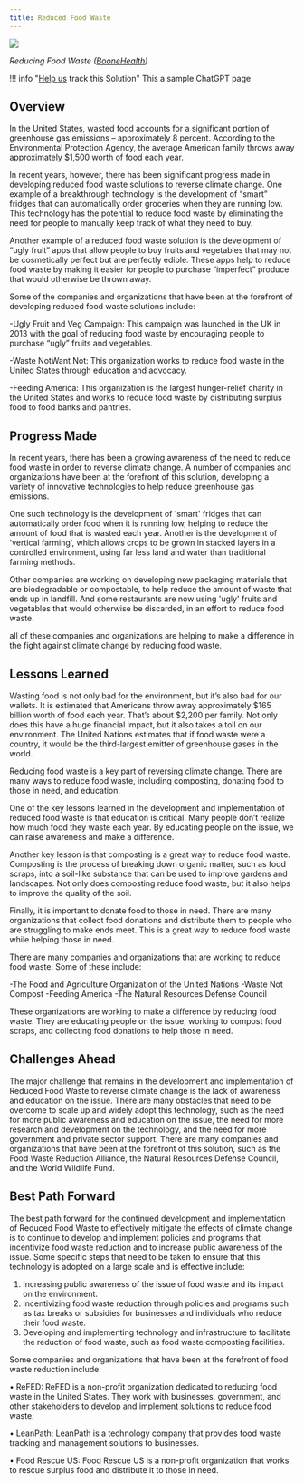 ```yaml
---
title: Reduced Food Waste
---
```

![](/img/reduced-food-waste.png)

*Reducing Food Waste ([BooneHealth](https://boone.health/2022/10/19/reducing-food-waste/))*

!!! info "[Help us](../../contribute) track this Solution"
    This a sample ChatGPT page

## Overview

In the United States, wasted food accounts for a significant portion of greenhouse gas emissions – approximately 8 percent. According to the Environmental Protection Agency, the average American family throws away approximately $1,500 worth of food each year.

In recent years, however, there has been significant progress made in developing reduced food waste solutions to reverse climate change. One example of a breakthrough technology is the development of “smart” fridges that can automatically order groceries when they are running low. This technology has the potential to reduce food waste by eliminating the need for people to manually keep track of what they need to buy.

Another example of a reduced food waste solution is the development of “ugly fruit” apps that allow people to buy fruits and vegetables that may not be cosmetically perfect but are perfectly edible. These apps help to reduce food waste by making it easier for people to purchase “imperfect” produce that would otherwise be thrown away.

Some of the companies and organizations that have been at the forefront of developing reduced food waste solutions include:

\-Ugly Fruit and Veg Campaign: This campaign was launched in the UK in 2013 with the goal of reducing food waste by encouraging people to purchase “ugly” fruits and vegetables.

\-Waste NotWant Not: This organization works to reduce food waste in the United States through education and advocacy.

\-Feeding America: This organization is the largest hunger-relief charity in the United States and works to reduce food waste by distributing surplus food to food banks and pantries.

## Progress Made

In recent years, there has been a growing awareness of the need to reduce food waste in order to reverse climate change. A number of companies and organizations have been at the forefront of this solution, developing a variety of innovative technologies to help reduce greenhouse gas emissions.

One such technology is the development of 'smart' fridges that can automatically order food when it is running low, helping to reduce the amount of food that is wasted each year. Another is the development of 'vertical farming', which allows crops to be grown in stacked layers in a controlled environment, using far less land and water than traditional farming methods.

Other companies are working on developing new packaging materials that are biodegradable or compostable, to help reduce the amount of waste that ends up in landfill. And some restaurants are now using 'ugly' fruits and vegetables that would otherwise be discarded, in an effort to reduce food waste.

 all of these companies and organizations are helping to make a difference in the fight against climate change by reducing food waste.

## Lessons Learned

Wasting food is not only bad for the environment, but it’s also bad for our wallets. It is estimated that Americans throw away approximately $165 billion worth of food each year. That’s about $2,200 per family. Not only does this have a huge financial impact, but it also takes a toll on our environment. The United Nations estimates that if food waste were a country, it would be the third-largest emitter of greenhouse gases in the world.

Reducing food waste is a key part of reversing climate change. There are many ways to reduce food waste, including composting, donating food to those in need, and education.

One of the key lessons learned in the development and implementation of reduced food waste is that education is critical. Many people don’t realize how much food they waste each year. By educating people on the issue, we can raise awareness and make a difference.

Another key lesson is that composting is a great way to reduce food waste. Composting is the process of breaking down organic matter, such as food scraps, into a soil-like substance that can be used to improve gardens and landscapes. Not only does composting reduce food waste, but it also helps to improve the quality of the soil.

Finally, it is important to donate food to those in need. There are many organizations that collect food donations and distribute them to people who are struggling to make ends meet. This is a great way to reduce food waste while helping those in need.

There are many companies and organizations that are working to reduce food waste. Some of these include:

\-The Food and Agriculture Organization of the United Nations
-Waste Not Compost
-Feeding America
-The Natural Resources Defense Council

These organizations are working to make a difference by reducing food waste. They are educating people on the issue, working to compost food scraps, and collecting food donations to help those in need.

## Challenges Ahead

The major challenge that remains in the development and implementation of Reduced Food Waste to reverse climate change is the lack of awareness and education on the issue. There are many obstacles that need to be overcome to scale up and widely adopt this technology, such as the need for more public awareness and education on the issue, the need for more research and development on the technology, and the need for more government and private sector support. There are many companies and organizations that have been at the forefront of this solution, such as the Food Waste Reduction Alliance, the Natural Resources Defense Council, and the World Wildlife Fund.

## Best Path Forward

The best path forward for the continued development and implementation of Reduced Food Waste to effectively mitigate the effects of climate change is to continue to develop and implement policies and programs that incentivize food waste reduction and to increase public awareness of the issue. Some specific steps that need to be taken to ensure that this technology is adopted on a large scale and is effective include:

1. Increasing public awareness of the issue of food waste and its impact on the environment.
2. Incentivizing food waste reduction through policies and programs such as tax breaks or subsidies for businesses and individuals who reduce their food waste.
3. Developing and implementing technology and infrastructure to facilitate the reduction of food waste, such as food waste composting facilities.

Some companies and organizations that have been at the forefront of food waste reduction include:

• ReFED: ReFED is a non-profit organization dedicated to reducing food waste in the United States. They work with businesses, government, and other stakeholders to develop and implement solutions to reduce food waste.

• LeanPath: LeanPath is a technology company that provides food waste tracking and management solutions to businesses.

• Food Rescue US: Food Rescue US is a non-profit organization that works to rescue surplus food and distribute it to those in need.